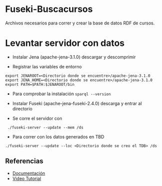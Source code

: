# Fuseki-Buscacursos
Archivos necesarios para correr y crear la base de datos RDF de cursos.

# Levantar servidor con datos

* Instalar Jena (apache-jena-3.1.0) descargar y descomprimir

* Registrar las variables de entorno
```
export JENAROOT=<Directorio donde se encuentre>/apache-jena-3.1.0
export JENA_HOME=<Directorio donde se encuentre>/apache-jena-3.1.0
export PATH=$PATH:$JENAROOT/bin
```

* Para comprobar la instalación `sparql --version`

* Instalar Fuseki (apache-jena-fuseki-2.4.0) descarga y entrar al directorio

* Se corre el servidor con
```
 ./fuseki-server --update --mem /ds
```

* Para correr con los datos generados en TBD
```
./fuseki-server --update --loc <Directorio donde se creo el TDB> /ds
```

## Referencias
* [Documentación](https://jena.apache.org/documentation/serving_data/)
* [Video Tutorial](https://www.youtube.com/watch?v=5-UfFV5XmTI)

